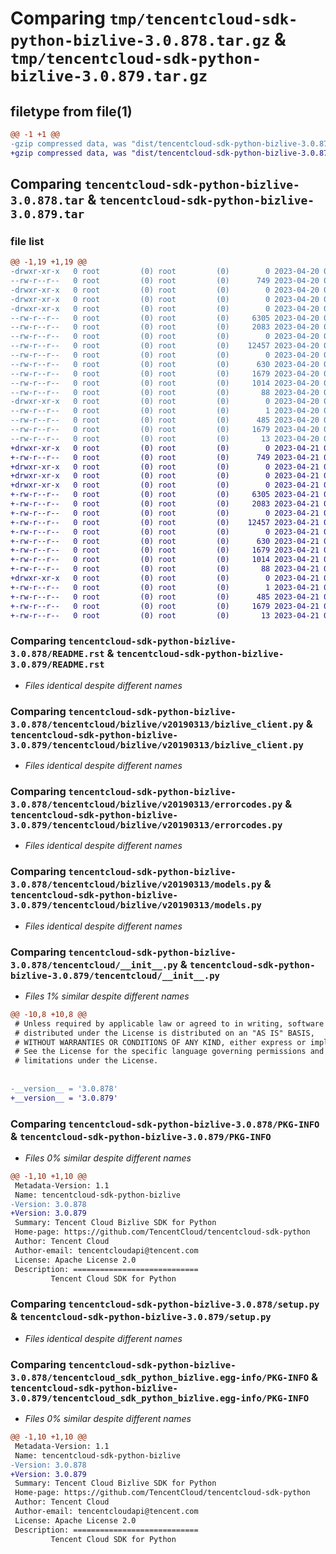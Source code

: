 # Comparing `tmp/tencentcloud-sdk-python-bizlive-3.0.878.tar.gz` & `tmp/tencentcloud-sdk-python-bizlive-3.0.879.tar.gz`

## filetype from file(1)

```diff
@@ -1 +1 @@
-gzip compressed data, was "dist/tencentcloud-sdk-python-bizlive-3.0.878.tar", last modified: Thu Apr 20 00:20:13 2023, max compression
+gzip compressed data, was "dist/tencentcloud-sdk-python-bizlive-3.0.879.tar", last modified: Fri Apr 21 00:30:34 2023, max compression
```

## Comparing `tencentcloud-sdk-python-bizlive-3.0.878.tar` & `tencentcloud-sdk-python-bizlive-3.0.879.tar`

### file list

```diff
@@ -1,19 +1,19 @@
-drwxr-xr-x   0 root         (0) root         (0)        0 2023-04-20 00:20:13.000000 tencentcloud-sdk-python-bizlive-3.0.878/
--rw-r--r--   0 root         (0) root         (0)      749 2023-04-20 00:20:13.000000 tencentcloud-sdk-python-bizlive-3.0.878/README.rst
-drwxr-xr-x   0 root         (0) root         (0)        0 2023-04-20 00:20:13.000000 tencentcloud-sdk-python-bizlive-3.0.878/tencentcloud/
-drwxr-xr-x   0 root         (0) root         (0)        0 2023-04-20 00:20:13.000000 tencentcloud-sdk-python-bizlive-3.0.878/tencentcloud/bizlive/
-drwxr-xr-x   0 root         (0) root         (0)        0 2023-04-20 00:20:13.000000 tencentcloud-sdk-python-bizlive-3.0.878/tencentcloud/bizlive/v20190313/
--rw-r--r--   0 root         (0) root         (0)     6305 2023-04-20 00:20:13.000000 tencentcloud-sdk-python-bizlive-3.0.878/tencentcloud/bizlive/v20190313/bizlive_client.py
--rw-r--r--   0 root         (0) root         (0)     2083 2023-04-20 00:20:13.000000 tencentcloud-sdk-python-bizlive-3.0.878/tencentcloud/bizlive/v20190313/errorcodes.py
--rw-r--r--   0 root         (0) root         (0)        0 2023-04-20 00:20:13.000000 tencentcloud-sdk-python-bizlive-3.0.878/tencentcloud/bizlive/v20190313/__init__.py
--rw-r--r--   0 root         (0) root         (0)    12457 2023-04-20 00:20:13.000000 tencentcloud-sdk-python-bizlive-3.0.878/tencentcloud/bizlive/v20190313/models.py
--rw-r--r--   0 root         (0) root         (0)        0 2023-04-20 00:20:13.000000 tencentcloud-sdk-python-bizlive-3.0.878/tencentcloud/bizlive/__init__.py
--rw-r--r--   0 root         (0) root         (0)      630 2023-04-20 00:20:13.000000 tencentcloud-sdk-python-bizlive-3.0.878/tencentcloud/__init__.py
--rw-r--r--   0 root         (0) root         (0)     1679 2023-04-20 00:20:13.000000 tencentcloud-sdk-python-bizlive-3.0.878/PKG-INFO
--rw-r--r--   0 root         (0) root         (0)     1014 2023-04-20 00:20:13.000000 tencentcloud-sdk-python-bizlive-3.0.878/setup.py
--rw-r--r--   0 root         (0) root         (0)       88 2023-04-20 00:20:13.000000 tencentcloud-sdk-python-bizlive-3.0.878/setup.cfg
-drwxr-xr-x   0 root         (0) root         (0)        0 2023-04-20 00:20:13.000000 tencentcloud-sdk-python-bizlive-3.0.878/tencentcloud_sdk_python_bizlive.egg-info/
--rw-r--r--   0 root         (0) root         (0)        1 2023-04-20 00:20:13.000000 tencentcloud-sdk-python-bizlive-3.0.878/tencentcloud_sdk_python_bizlive.egg-info/dependency_links.txt
--rw-r--r--   0 root         (0) root         (0)      485 2023-04-20 00:20:13.000000 tencentcloud-sdk-python-bizlive-3.0.878/tencentcloud_sdk_python_bizlive.egg-info/SOURCES.txt
--rw-r--r--   0 root         (0) root         (0)     1679 2023-04-20 00:20:13.000000 tencentcloud-sdk-python-bizlive-3.0.878/tencentcloud_sdk_python_bizlive.egg-info/PKG-INFO
--rw-r--r--   0 root         (0) root         (0)       13 2023-04-20 00:20:13.000000 tencentcloud-sdk-python-bizlive-3.0.878/tencentcloud_sdk_python_bizlive.egg-info/top_level.txt
+drwxr-xr-x   0 root         (0) root         (0)        0 2023-04-21 00:30:34.000000 tencentcloud-sdk-python-bizlive-3.0.879/
+-rw-r--r--   0 root         (0) root         (0)      749 2023-04-21 00:30:34.000000 tencentcloud-sdk-python-bizlive-3.0.879/README.rst
+drwxr-xr-x   0 root         (0) root         (0)        0 2023-04-21 00:30:34.000000 tencentcloud-sdk-python-bizlive-3.0.879/tencentcloud/
+drwxr-xr-x   0 root         (0) root         (0)        0 2023-04-21 00:30:34.000000 tencentcloud-sdk-python-bizlive-3.0.879/tencentcloud/bizlive/
+drwxr-xr-x   0 root         (0) root         (0)        0 2023-04-21 00:30:34.000000 tencentcloud-sdk-python-bizlive-3.0.879/tencentcloud/bizlive/v20190313/
+-rw-r--r--   0 root         (0) root         (0)     6305 2023-04-21 00:30:34.000000 tencentcloud-sdk-python-bizlive-3.0.879/tencentcloud/bizlive/v20190313/bizlive_client.py
+-rw-r--r--   0 root         (0) root         (0)     2083 2023-04-21 00:30:34.000000 tencentcloud-sdk-python-bizlive-3.0.879/tencentcloud/bizlive/v20190313/errorcodes.py
+-rw-r--r--   0 root         (0) root         (0)        0 2023-04-21 00:30:34.000000 tencentcloud-sdk-python-bizlive-3.0.879/tencentcloud/bizlive/v20190313/__init__.py
+-rw-r--r--   0 root         (0) root         (0)    12457 2023-04-21 00:30:34.000000 tencentcloud-sdk-python-bizlive-3.0.879/tencentcloud/bizlive/v20190313/models.py
+-rw-r--r--   0 root         (0) root         (0)        0 2023-04-21 00:30:34.000000 tencentcloud-sdk-python-bizlive-3.0.879/tencentcloud/bizlive/__init__.py
+-rw-r--r--   0 root         (0) root         (0)      630 2023-04-21 00:30:34.000000 tencentcloud-sdk-python-bizlive-3.0.879/tencentcloud/__init__.py
+-rw-r--r--   0 root         (0) root         (0)     1679 2023-04-21 00:30:34.000000 tencentcloud-sdk-python-bizlive-3.0.879/PKG-INFO
+-rw-r--r--   0 root         (0) root         (0)     1014 2023-04-21 00:30:34.000000 tencentcloud-sdk-python-bizlive-3.0.879/setup.py
+-rw-r--r--   0 root         (0) root         (0)       88 2023-04-21 00:30:34.000000 tencentcloud-sdk-python-bizlive-3.0.879/setup.cfg
+drwxr-xr-x   0 root         (0) root         (0)        0 2023-04-21 00:30:34.000000 tencentcloud-sdk-python-bizlive-3.0.879/tencentcloud_sdk_python_bizlive.egg-info/
+-rw-r--r--   0 root         (0) root         (0)        1 2023-04-21 00:30:34.000000 tencentcloud-sdk-python-bizlive-3.0.879/tencentcloud_sdk_python_bizlive.egg-info/dependency_links.txt
+-rw-r--r--   0 root         (0) root         (0)      485 2023-04-21 00:30:34.000000 tencentcloud-sdk-python-bizlive-3.0.879/tencentcloud_sdk_python_bizlive.egg-info/SOURCES.txt
+-rw-r--r--   0 root         (0) root         (0)     1679 2023-04-21 00:30:34.000000 tencentcloud-sdk-python-bizlive-3.0.879/tencentcloud_sdk_python_bizlive.egg-info/PKG-INFO
+-rw-r--r--   0 root         (0) root         (0)       13 2023-04-21 00:30:34.000000 tencentcloud-sdk-python-bizlive-3.0.879/tencentcloud_sdk_python_bizlive.egg-info/top_level.txt
```

### Comparing `tencentcloud-sdk-python-bizlive-3.0.878/README.rst` & `tencentcloud-sdk-python-bizlive-3.0.879/README.rst`

 * *Files identical despite different names*

### Comparing `tencentcloud-sdk-python-bizlive-3.0.878/tencentcloud/bizlive/v20190313/bizlive_client.py` & `tencentcloud-sdk-python-bizlive-3.0.879/tencentcloud/bizlive/v20190313/bizlive_client.py`

 * *Files identical despite different names*

### Comparing `tencentcloud-sdk-python-bizlive-3.0.878/tencentcloud/bizlive/v20190313/errorcodes.py` & `tencentcloud-sdk-python-bizlive-3.0.879/tencentcloud/bizlive/v20190313/errorcodes.py`

 * *Files identical despite different names*

### Comparing `tencentcloud-sdk-python-bizlive-3.0.878/tencentcloud/bizlive/v20190313/models.py` & `tencentcloud-sdk-python-bizlive-3.0.879/tencentcloud/bizlive/v20190313/models.py`

 * *Files identical despite different names*

### Comparing `tencentcloud-sdk-python-bizlive-3.0.878/tencentcloud/__init__.py` & `tencentcloud-sdk-python-bizlive-3.0.879/tencentcloud/__init__.py`

 * *Files 1% similar despite different names*

```diff
@@ -10,8 +10,8 @@
 # Unless required by applicable law or agreed to in writing, software
 # distributed under the License is distributed on an "AS IS" BASIS,
 # WITHOUT WARRANTIES OR CONDITIONS OF ANY KIND, either express or implied.
 # See the License for the specific language governing permissions and
 # limitations under the License.
 
 
-__version__ = '3.0.878'
+__version__ = '3.0.879'
```

### Comparing `tencentcloud-sdk-python-bizlive-3.0.878/PKG-INFO` & `tencentcloud-sdk-python-bizlive-3.0.879/PKG-INFO`

 * *Files 0% similar despite different names*

```diff
@@ -1,10 +1,10 @@
 Metadata-Version: 1.1
 Name: tencentcloud-sdk-python-bizlive
-Version: 3.0.878
+Version: 3.0.879
 Summary: Tencent Cloud Bizlive SDK for Python
 Home-page: https://github.com/TencentCloud/tencentcloud-sdk-python
 Author: Tencent Cloud
 Author-email: tencentcloudapi@tencent.com
 License: Apache License 2.0
 Description: ============================
         Tencent Cloud SDK for Python
```

### Comparing `tencentcloud-sdk-python-bizlive-3.0.878/setup.py` & `tencentcloud-sdk-python-bizlive-3.0.879/setup.py`

 * *Files identical despite different names*

### Comparing `tencentcloud-sdk-python-bizlive-3.0.878/tencentcloud_sdk_python_bizlive.egg-info/PKG-INFO` & `tencentcloud-sdk-python-bizlive-3.0.879/tencentcloud_sdk_python_bizlive.egg-info/PKG-INFO`

 * *Files 0% similar despite different names*

```diff
@@ -1,10 +1,10 @@
 Metadata-Version: 1.1
 Name: tencentcloud-sdk-python-bizlive
-Version: 3.0.878
+Version: 3.0.879
 Summary: Tencent Cloud Bizlive SDK for Python
 Home-page: https://github.com/TencentCloud/tencentcloud-sdk-python
 Author: Tencent Cloud
 Author-email: tencentcloudapi@tencent.com
 License: Apache License 2.0
 Description: ============================
         Tencent Cloud SDK for Python
```

